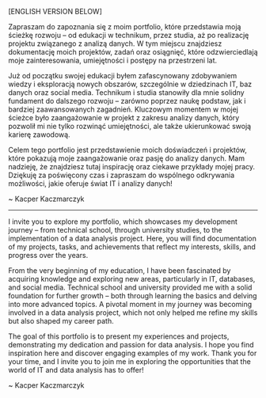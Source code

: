 [ENGLISH VERSION BELOW]

Zapraszam do zapoznania się z moim portfolio, które przedstawia moją ścieżkę rozwoju – od edukacji w technikum, przez studia, aż po realizację projektu związanego z analizą danych. W tym miejscu znajdziesz dokumentację moich projektów, zadań oraz osiągnięć, które odzwierciedlają moje zainteresowania, umiejętności i postępy na przestrzeni lat.

Już od początku swojej edukacji byłem zafascynowany zdobywaniem wiedzy i eksploracją nowych obszarów, szczególnie w dziedzinach IT, baz danych oraz social media. Technikum i studia stanowiły dla mnie solidny fundament do dalszego rozwoju – zarówno poprzez naukę podstaw, jak i bardziej zaawansowanych zagadnień. Kluczowym momentem w mojej ścieżce było zaangażowanie w projekt z zakresu analizy danych, który pozwolił mi nie tylko rozwinąć umiejętności, ale także ukierunkować swoją karierę zawodową.

Celem tego portfolio jest przedstawienie moich doświadczeń i projektów, które pokazują moje zaangażowanie oraz pasję do analizy danych. Mam nadzieję, że znajdziesz tutaj inspirację oraz ciekawe przykłady mojej pracy. Dziękuję za poświęcony czas i zapraszam do wspólnego odkrywania możliwości, jakie oferuje świat IT i analizy danych!

~ Kacper Kaczmarczyk
_____________

I invite you to explore my portfolio, which showcases my development journey – from technical school, through university studies, to the implementation of a data analysis project. Here, you will find documentation of my projects, tasks, and achievements that reflect my interests, skills, and progress over the years.

From the very beginning of my education, I have been fascinated by acquiring knowledge and exploring new areas, particularly in IT, databases, and social media. Technical school and university provided me with a solid foundation for further growth – both through learning the basics and delving into more advanced topics. A pivotal moment in my journey was becoming involved in a data analysis project, which not only helped me refine my skills but also shaped my career path.

The goal of this portfolio is to present my experiences and projects, demonstrating my dedication and passion for data analysis. I hope you find inspiration here and discover engaging examples of my work. Thank you for your time, and I invite you to join me in exploring the opportunities that the world of IT and data analysis has to offer!
  
  ~ Kacper Kaczmarczyk
